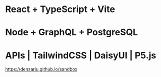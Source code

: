 # React + TypeScript + Vite
# Node + GraphQL + PostgreSQL
# APIs | TailwindCSS | DaisyUI | P5.js


https://denzariu.github.io/sandbox